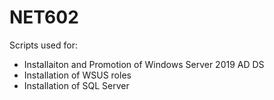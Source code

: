 # NET602
Scripts used for:
  * Installaiton and Promotion of Windows Server 2019 AD DS
  * Installation of WSUS roles
  * Installation of SQL Server
